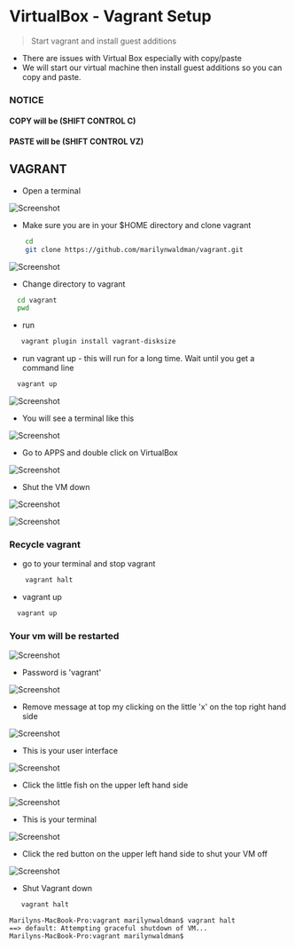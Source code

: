 # VirtualBox - Vagrant Setup
> Start vagrant and install guest additions

  - There are issues with Virtual Box especially with copy/paste
  - We will start our virtual machine then install guest additions so you can
    copy and paste.
    
 
###  NOTICE 
#### COPY will be (SHIFT CONTROL C)
#### PASTE will be (SHIFT CONTROL VZ)

## VAGRANT

  - Open a terminal 
  
  ![Screenshot](images/openaterminal.png) 
      
  - Make sure you are in your $HOME directory and clone vagrant
  
```bash
    cd
    git clone https://github.com/marilynwaldman/vagrant.git
```  
   
   ![Screenshot](images/cdtovagrant.png)      
  
  - Change directory to vagrant
  ```bash
    cd vagrant
    pwd
  ```
  
  - run 
  
  ```bash
     vagrant plugin install vagrant-disksize
  ```
  
  - run vagrant up - this will run for a long time.  Wait until you get a 
  command line
  ```bash
    vagrant up
  ```
  
   ![Screenshot](images/vagrantup.png) 
  
  - You will see a terminal like this
    
   ![Screenshot](images/seeterminal.png) 
    
  - Go to APPS and double click on VirtualBox
        
   ![Screenshot](images/gotoapps.png) 
       
  - Shut the VM down
          
   ![Screenshot](images/close.png) 
   
   ![Screenshot](images/poweroff.png) 
   
            
  
<!--- ### Install Guest Additions
  
  - Add an optical drive
    
  ![Screenshot](images/gotosettings.png) 
  
  - Go to Settings
      
  ![Screenshot](images/selectAdvanced.png) 
      
  - Add the optical drive
        
  ![Screenshot](images/addanopticaldrive.png) 
  
  - Select "Empty"
          
  ![Screenshot](images/selectempty.png) 
  
  - Restart VM
           
  ![Screenshot](images/restartvm.png) 
   
  - Go to Devices and Add Guest Additions
              
  ![Screenshot](images/devicesaddguest.png)  
  
  - Shut the vm down
                
  ![Screenshot](images/close.png) 
     
  ![Screenshot](images/poweroff.png) 
  
  --->
  
### Recycle vagrant  
  
  - go to your terminal and stop vagrant
  
```bash
    vagrant halt
```  
  - vagrant up
  
 ```bash
   vagrant up
 ```    
 
### Your vm will be restarted

   ![Screenshot](images/screenwithcarrot.png) 
   
   - Password is 'vagrant'
   
   ![Screenshot](images/uservagrant.png)
   
   
   - Remove message at top my clicking on the little 'x' on the top right hand side
      
   ![Screenshot](images/littlexrightside.png)   
   
   - This is your user interface
   
   ![Screenshot](images/userinterface.png)   
   
   - Click the little fish on the upper left hand side
               
   ![Screenshot](images/littlebluefish.png) 
   
   - This is your terminal
            
   ![Screenshot](images/yourterminal.png) 
   
   - Click the red button on the upper left hand side to shut your VM off
   
   ![Screenshot](images/powervmoff.png)  
   
   - Shut Vagrant down
```bash
   vagrant halt
```   

````aidl
Marilyns-MacBook-Pro:vagrant marilynwaldman$ vagrant halt
==> default: Attempting graceful shutdown of VM...
Marilyns-MacBook-Pro:vagrant marilynwaldman$ 

````
   
      
     
   
   


              
    
     